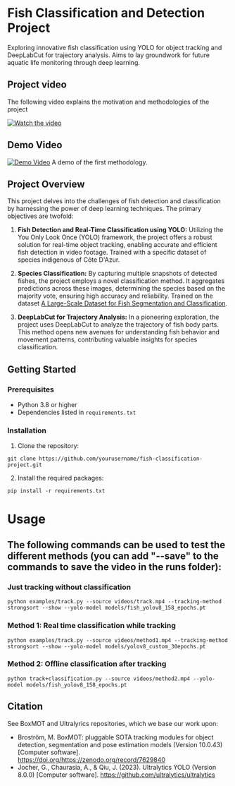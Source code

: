 # Fish Classification and Detection Project

Exploring innovative fish classification using YOLO for object tracking and DeepLabCut for trajectory analysis. Aims to lay groundwork for future aquatic life monitoring through deep learning.

## Project video

The following video explains the motivation and methodologies of the project

[![Watch the video]([https://path/to/thumbnail.jpg](https://github.com/dagos99/Fish-Tracking/blob/main/assets/images/thumbnail.jpg))](https://www.youtube.com/watch?v=q6aBy1VgHOA)


## Demo Video

[![Demo Video](https://youtu.be/CnK_N_VXnho/0.jpg)](https://youtu.be/CnK_N_VXnho) A demo of the first methodology.

## Project Overview

This project delves into the challenges of fish detection and classification by harnessing the power of deep learning techniques. The primary objectives are twofold:

1. **Fish Detection and Real-Time Classification using YOLO:** Utilizing the You Only Look Once (YOLO) framework, the project offers a robust solution for real-time object tracking, enabling accurate and efficient fish detection in video footage. Trained with a specific dataset of species indigenous of Côte D'Azur. 

2. **Species Classification:** By capturing multiple snapshots of detected fishes, the project employs a novel classification method. It aggregates predictions across these images, determining the species based on the majority vote, ensuring high accuracy and reliability. Trained on the dataset [A Large-Scale Dataset for Fish Segmentation and Classification](https://ieeexplore.ieee.org/document/9259867).

3. **DeepLabCut for Trajectory Analysis:** In a pioneering exploration, the project uses DeepLabCut to analyze the trajectory of fish body parts. This method opens new avenues for understanding fish behavior and movement patterns, contributing valuable insights for species classification.

## Getting Started

### Prerequisites

- Python 3.8 or higher
- Dependencies listed in `requirements.txt`

### Installation

1. Clone the repository:
```
git clone https://github.com/yourusername/fish-classification-project.git
```
2. Install the required packages:
```
pip install -r requirements.txt
```

# Usage

## The following commands can be used to test the different methods (you can add "--save" to the commands to save the video in the runs folder):

### Just tracking without classification
```
python examples/track.py --source videos/track.mp4 --tracking-method strongsort --show --yolo-model models/fish_yolov8_158_epochs.pt 
```

### Method 1: Real time classification while tracking
```
python examples/track.py --source videos/method1.mp4 --tracking-method strongsort --show --yolo-model models/yolov8_custom_30epochs.pt 
```

### Method 2: Offline classification after tracking 
```
python track+classification.py --source videos/method2.mp4 --yolo-model models/fish_yolov8_158_epochs.pt
```



## Citation
See BoxMOT and Ultralyrics repositories, which we base our work upon: 
- Broström, M. BoxMOT: pluggable SOTA tracking modules for object detection, segmentation and pose estimation models (Version 10.0.43) [Computer software]. https://doi.org/https://zenodo.org/record/7629840
- Jocher, G., Chaurasia, A., & Qiu, J. (2023). Ultralytics YOLO (Version 8.0.0) [Computer software]. https://github.com/ultralytics/ultralytics

